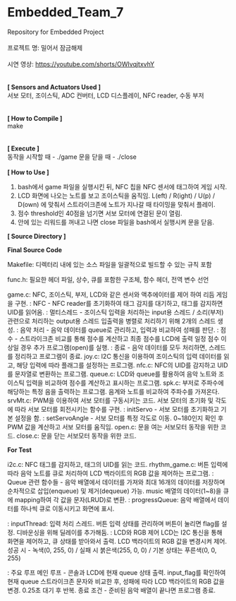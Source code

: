 # Embedded_Team_7
Repository for Embedded Project
<br>
<br>
프로젝트 명: 밀어서 잠금해제
<br>
<br>
시연 영상: https://youtube.com/shorts/OWIvqjtxvhY
<br>
<br>
<br>
**[ Sensors and Actuators Used ]** <br>
서보 모터, 조이스틱, ADC 컨버터, LCD 디스플레이, NFC reader, 수동 부저
<br>
<br>
<br>
**[ How to Compile ]** <br>
make
<br>
<br>
<br>
**[ Execute ]** <br>
동작을 시작할 때 - ./game
문을 닫을 때 - ./close
<br>
<br>
**[ How to Use ]**
1. bash에서 game 파일을 실행시킨 뒤, NFC 칩을 NFC 센서에 태그하여 게임 시작.
2. LCD 화면에 나오는 노트를 보고 조이스틱을 움직임.
   L(eft) / R(ight) / U(p) / D(own) 에 맞춰서 스트라이크존에 노트가 지나갈 때 타이밍을 맞춰서 플레이.
3. 점수 threshold인 40점을 넘기면 서보 모터에 연결된 문이 열림.
4. 안에 있는 리워드를 꺼내고 나면 close 파일을 bash에서 실행시켜 문을 닫음.
  

**[ Source Directory ]**
  
**Final Source Code**

Makefile: 디렉터리 내에 있는 소스 파일을 일괄적으로 빌드할 수 있는 규칙 포함

func.h: 필요한 헤더 파일, 상수, 큐를 포함한 구조체, 함수 헤더, 전역 변수 선언

game.c: NFC, 조이스틱, 부저, LCD와 같은 센서와 액추에이터를 제어 하여 리듬 게임을 구현.
  : NFC - NFC reader를 초기화하여 태그 감지를 대기하고, 태그를 감지하면 UID를 읽어옴.
  : 멀티스레드 - 조이스틱 입력을 처리하는 input용 스레드 / 소리(부저) 관련으로 처리하는 output용 스레드
                 입출력을 병렬로 처리하기 위해 2개의 스레드 생성.
  : 음악 처리 - 음악 데이터를 queue로 관리하고, 입력과 비교하여 성패를 판단.
  : 점수 - 스트라이크존 비교를 통해 점수를 계산하고 최종 점수를 LCD에 출력
           일정 점수 이상일 경우 추가 프로그램(open)를 실행.
  : 종료 - 음악 데이터를 모두 처리하면, 스레드를 정리하고 프로그램이 종료.
joy.c: I2C 통신을 이용하여 조이스틱의 입력 데이터를 읽고, 해당 입력에 따라 플래그를 설정하는 프로그램.
nfc.c: NFC의 UID를 감지하고 UID를 문자열로 변환하는 프로그램.
queue.c: LCD와 queue를 활용하여 음악 노트와 조이스틱 입력을 비교하여 점수를 계산하고 표시하는 프로그램. 
spk.c: 부저로 주파수에 해당하는 특정 음을 출력하는 프로그램. 
       음계와 노트를 비교하여 주파수를 가져온다.
srvMt.c: PWM을 이용하여 서보 모터를 구동시키는 코드. 서보 모터의 초기화 및 각도에 따라 서보 모터를 회전시키는 함수를 구현. 
  : initServo - 서보 모터를 초기화하고 기본 설정을 함.
  : setServoAngle - 서보 모터를 특정 각도로 이동. 0~180인지 확인 후 PWM 값을 계산하고 서보 모터를 움직임. 
open.c: 문을 여는 서보모터 동작을 위한 코드.
close.c: 문을 닫는 서보모터 동작을 위한 코드.
  
  
  
  
**For Test**

i2c.c: NFC 태그를 감지하고, 태그의 UID를 읽는 코드. 
rhythm_game.c: 버튼 입력에 따라 음악 노트를 큐로 처리하여 LCD 백라이트의 RGB 값을 제어하는 프로그램.
  : Queue 관련 함수들 - 음악 배열에서 데이터를 가져와 최대 16개의 데이터를 저장하며 순차적으로 삽입(enqueue) 및 제거(dequeue) 가능.
    music 배열의 데이터(1~8)을 큐에 mapping하여 각 값을 문자(LRUD)로 변환. 
  : progressQueue: 음악 배열에서 데이터를 하나씩 큐로 이동시키고 화면에 표시.
  
  : inputThread: 입력 처리 스레드. 버튼 입력 상태를 관리하며 버튼이 눌리면 flag를 설정. 디바운싱을 위해 딜레이를 추가해둠.
  : LCD와 RGB 제어
    LCD는 I2C 통신을 통해 화면을 제어하고, 큐 상태를 받아와서 출력.
    LCD 백라이트의 RGB 값을 변경시켜 제어. 
      성공 시 - 녹색(0, 255, 0) / 실패 시 붉은색(255, 0, 0) / 기본 상태는 푸른색(0, 0, 255)
      
  : 주요 루프
    메인 루프 - 콘솔과 LCD에 현재 queue 상태 출력.
                input_flag를 확인하여 현재 queue 스트라이크존 문자와 비교한 후, 성패에 따라 LCD 백라이트의 RGB 값을 변경.
                0.25초 대기 후 반복. 
    종료 조건 - 준비된 음악 배열이 끝나면 프로그램 종료.
